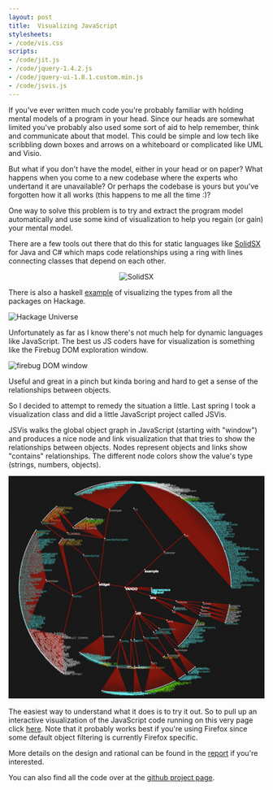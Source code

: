 ```yaml
--- 
layout: post
title:  Visualizing JavaScript
stylesheets:
- /code/vis.css
scripts:
- /code/jit.js
- /code/jquery-1.4.2.js
- /code/jquery-ui-1.8.1.custom.min.js
- /code/jsvis.js
---
```


<script type="text/javascript">
var VIS = undefined;
$(document).ready(function() {
  $("#btnHere").click(function() {
    if(VIS === undefined) {
      VIS = new JSVis();
      VIS.init();
    }
    else {
      $("#infovis").css("display", "block");
    }
  }); 
});
</script>

If you've ever written much code you're probably familiar with
holding mental models of a program in your head. Since our heads are
somewhat limited you've probably also used some sort of aid to help
remember, think and communicate about that model. This could be simple
and low tech like scribbling down boxes and arrows on a whiteboard or
complicated like UML and Visio.

But what if you don't have the model, either in your head or on paper?
What happens when you come to a new codebase where the experts who
undertand it are unavailable? Or perhaps the codebase is yours but
you've forgotten how it all works (this happens to me all the time :)?

One way to solve this problem is to try and extract the program model
automatically and use some kind of visualization to help you regain
(or gain) your mental model.

There are a few tools out there that do this for static languages like
[SolidSX](http://www.solidsourceit.com/products/SolidSX-source-code-dependency-analysis.html)
for Java and C# which maps code relationships using a ring with
lines connecting classes that depend on each other.

<div style="text-align: center">
<img alt="SolidSX"
src="http://www.solidsourceit.com/img/SolidSX-XNA-example-small.jpg"
/>
</div>

There is also a haskell
[example](http://donsbot.wordpress.com/2009/03/16/visualising-the-haskell-universe/)
of visualizing the types from all the packages on Hackage.

![Hackage Universe](http://donsbot.files.wordpress.com/2009/03/haskell_universe.jpg?w=600&h=300)

Unfortunately as far as I know there's not much help for
dynamic languages like JavaScript. The best us JS coders have for
visualization is something like the Firebug DOM exploration
window.

<img width="600" alt="firebug DOM window"
src="http://getfirebug.com/perch/resources/dom.gif" />

Useful and great in a pinch but kinda boring and hard to get a
sense of the relationships between objects.

So I decided to attempt to remedy the situation a little. Last spring I
took a visualization class and did a little JavaScript
project called JSVis.

JSVis walks the global object graph in JavaScript (starting with
"window") and produces a nice node and link visualization that that
tries to show the relationships between objects. Nodes represent
objects and links show "contains" relationships. The different node
colors show the value's type (strings, numbers, objects).

<img alg="jsvis" src="/images/jsvis_yahoo.png" />

The easiest way to understand what it does is to try it out. So to
pull up an interactive visualization of the JavaScript code running on
this very page click <a id="btnHere" href="#">here</a>. Note that it
probably works best if you're using Firefox since some default object
filtering is currently Firefox specific. 

More details on the design and rational can be found in the
[report](/papers/jsvis_report.pdf) if you're interested.

You can also find all the code over at the [github project
page](http://github.com/disnet/jsvis).
